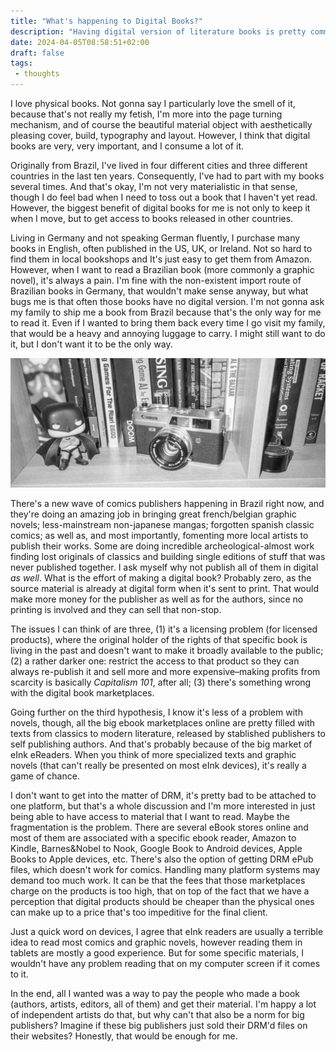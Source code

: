```yaml
---
title: "What's happening to Digital Books?"
description: "Having digital version of literature books is pretty common, but why doesn't the comic book market follow the same trend?"
date: 2024-04-05T08:58:51+02:00
draft: false
tags:
 - thoughts
---
```


I love physical books. Not gonna say I particularly love the smell of it, because that's not really my fetish, I'm more into the page turning mechanism, and of course the beautiful material object with aesthetically pleasing cover, build, typography and layout. However, I think that digital books are very, very important, and I consume a lot of it.

Originally from Brazil, I've lived in four different cities and three different countries in the last ten years. Consequently, I've had to part with my books several times. And that's okay, I'm not very materialistic in that sense, though I do feel bad when I need to toss out a book that I haven't yet read.  However, the biggest benefit of digital books for me is not only to keep it when I move, but to get access to books released in other countries.

Living in Germany and not speaking German fluently, I purchase many books in English, often published in the US, UK, or Ireland. Not so hard to find them in local bookshops and It's just easy to get them from Amazon. However, when I want to read a Brazilian book (more commonly a graphic novel), it's always a pain. I'm fine with the non-existent import route of Brazilian books in Germany, that wouldn't make sense anyway, but what bugs me is that often those books have no digital version. I'm not gonna ask my family to ship me a book from Brazil because that's the only way for me to read it. Even if I wanted to bring them back every time I go visit my family, that would be a heavy and annoying luggage to carry. I  might still want to do it, but I don't want it to be the only way.

![Bookshelf](images/bookshelf.jpg)

There's a new wave of comics publishers happening in Brazil right now, and they're doing an amazing job in bringing great french/belgian graphic novels; less-mainstream non-japanese mangas; forgotten spanish classic comics; as well as, and most importantly, fomenting more local artists to publish their works. Some are doing incredible archeological-almost work finding lost originals of classics and building single editions of stuff that was never published together. I ask myself why not publish all of them in digital _as well_. What is the effort of making a digital book? Probably zero, as the source material is already at digital form when it's sent to print. That would make more money for the publisher as well as for the authors, since no printing is involved and they can sell that non-stop.

The issues I can think of are three, (1) it's a licensing problem (for licensed products), where the original holder of the rights of that specific book is living in the past and doesn't want to make it broadly available to the public; (2) a rather darker one: restrict the access to that product so they can always re-publish it and sell more and more expensive–making profits from scarcity is basically _Capitalism 101_, after all; (3) there's something wrong with the digital book marketplaces.

Going further on the third hypothesis, I know it's less of a problem with novels, though, all the big ebook marketplaces online are pretty filled with texts from classics to modern literature, released by stablished publishers to self publishing authors. And that's probably because of the big market of eInk eReaders. When you think of more specialized texts and graphic novels (that can't really be presented on most eInk devices), it's really a game of chance. 

I don't want to get into the matter of DRM, it's pretty bad to be attached to one platform, but that's a whole discussion and I'm more interested in just being able to have access to material that I want to read. Maybe the fragmentation is the problem. There are several eBook stores online and most of them are associated with a specific ebook reader, Amazon to Kindle, Barnes&Nobel to Nook, Google Book to Android devices, Apple Books to Apple devices, etc. There's also the option of getting DRM ePub files, which doesn't work for comics. Handling many platform systems may demand too much work. It can be that the fees that those marketplaces charge on the products is too high, that on top of the fact that we have a perception that digital products should be cheaper than the physical ones can make up to a price that's too impeditive for the final client.  

Just a quick word on devices, I agree that eInk readers are usually a terrible idea to read most comics and graphic novels, however reading them in tablets are mostly a good experience. But for some specific materials, I wouldn't have any problem reading that on my computer screen if it comes to it.

In the end, all I wanted was a way to pay the people who made a book (authors, artists, editors, all of them) and get their material. I'm happy a lot of independent artists do that, but why can't that also be a norm for big publishers? Imagine if these big publishers just sold their DRM'd files on their websites? Honestly, that would be enough for me.

